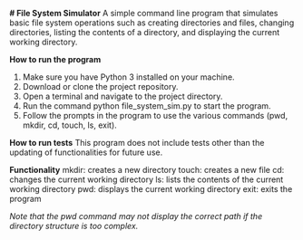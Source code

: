 **# File System Simulator**
A simple command line program that simulates basic file system operations such as creating directories and files, changing directories, listing the contents of a directory, and displaying the current working directory.

**How to run the program**
1. Make sure you have Python 3 installed on your machine.
2. Download or clone the project repository.
3. Open a terminal and navigate to the project directory.
4. Run the command python file_system_sim.py to start the program.
5. Follow the prompts in the program to use the various commands (pwd, mkdir, cd, touch, ls, exit).

**How to run tests**
This program does not include tests other than the updating of functionalities for future use.

**Functionality**
mkdir: creates a new directory
touch: creates a new file
cd: changes the current working directory
ls: lists the contents of the current working directory
pwd: displays the current working directory
exit: exits the program


_Note that the pwd command may not display the correct path if the directory structure is too complex._
